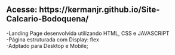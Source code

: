 <h2>Acesse: https://kermanjr.github.io/Site-Calcario-Bodoquena/</h2>
-Landing Page desenvolvida utilizando HTML, CSS e JAVASCRIPT </br>
-Página estruturada com Display: flex</br>
-Adptado para Desktop e Mobile;

